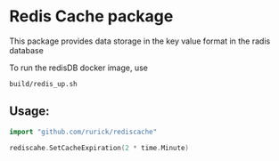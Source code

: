 # Redis Cache package

This package provides data storage in the key value format in the radis database

To run the redisDB docker image, use
```shell
build/redis_up.sh
```

## Usage:

```go
import "github.com/rurick/rediscache"
```

```go
rediscahe.SetCacheExpiration(2 * time.Minute)
```